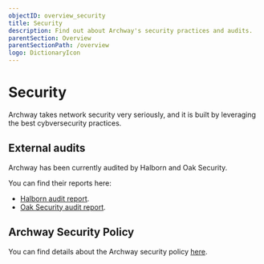 ```yaml
---
objectID: overview_security
title: Security
description: Find out about Archway's security practices and audits.
parentSection: Overview
parentSectionPath: /overview
logo: DictionaryIcon
---
```



# Security
Archway takes network security very seriously, and it is built by leveraging the best cybversecurity practices.

## External audits

Archway has been currently audited by Halborn and Oak Security.

You can find their reports here:

- <a href='https://github.com/archway-network/audits/tree/main/Halborn' target='_blank'>Halborn audit report</a>.
- <a href='https://github.com/oak-security/audit-reports/blob/master/Archway/2023-06-05%20Audit%20Report%20-%20Archway%20Rewards%20Module%20v1.0.pdf' target='_blank'>Oak Security audit report</a>.

## Archway Security Policy

You can find details about the Archway security policy <a href='https://github.com/archway-network/archway/security/policy' target='_blank'>here</a>.